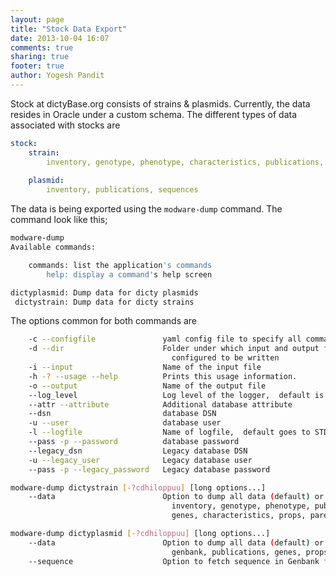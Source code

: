```yaml
---
layout: page
title: "Stock Data Export"
date: 2013-10-04 16:07
comments: true
sharing: true
footer: true
author: Yogesh Pandit
---
```


Stock at dictyBase.org consists of strains & plasmids.  Currently, the data resides in Oracle under a custom schema. The different types of data associated with stocks are 

```yaml
stock:
	strain:
		inventory, genotype, phenotype, characteristics, publications, parental strain, strain-plasmids,
	
	plasmid:
		inventory, publications, sequences 
```

The data is being exported using the `modware-dump` command. The command look like this;

```bash
modware-dump 
Available commands:

	commands: list the application's commands
	    help: display a command's help screen

dictyplasmid: Dump data for dicty plasmids
 dictystrain: Dump data for dicty strains
```

The options common for both commands are

```bash
	-c --configfile               yaml config file to specify all command line options
	-d --dir                      Folder under which input and output files can be 
									configured to be written
	-i --input                    Name of the input file
	-h -? --usage --help          Prints this usage information.
	-o --output                   Name of the output file
	--log_level                   Log level of the logger,  default is error
	--attr --attribute            Additional database attribute
	--dsn                         database DSN
	-u --user                     database user
	-l --logfile                  Name of logfile,  default goes to STDERR
	--pass -p --password          database password
	--legacy_dsn                  Legacy database DSN
	-u --legacy_user              Legacy database user
	--pass -p --legacy_password   Legacy database password
```

```bash
modware-dump dictystrain [-?cdhiloppuu] [long options...]
    --data                        Option to dump all data (default) or (strain, 
									inventory, genotype, phenotype, publications, 
									genes, characteristics, props, parent, plasmid)
```

```bash
modware-dump dictyplasmid [-?cdhiloppuu] [long options...]
	--data                        Option to dump all data (default) or (plasmid, inventory, 
	                              	genbank, publications, genes, props)
	--sequence                    Option to fetch sequence in Genbank format and write to file
```
